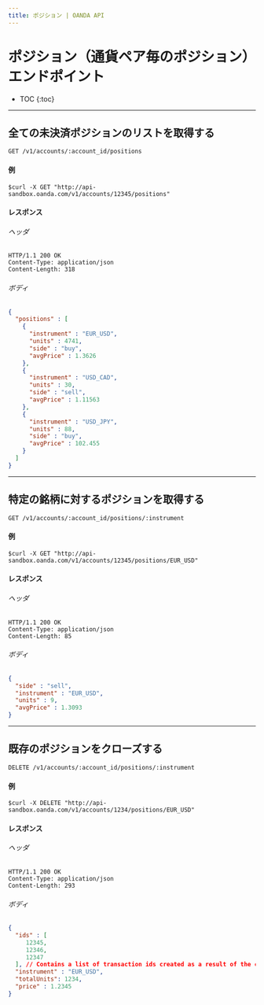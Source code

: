 ```yaml
---
title: ポジション | OANDA API
---
```


# ポジション（通貨ペア毎のポジション）エンドポイント

* TOC
{:toc}

----------------------------

## 全ての未決済ポジションのリストを取得する

    GET /v1/accounts/:account_id/positions 

#### 例
    $curl -X GET "http://api-sandbox.oanda.com/v1/accounts/12345/positions"

#### レスポンス

###### ヘッダ

~~~
HTTP/1.1 200 OK
Content-Type: application/json
Content-Length: 318
~~~

###### ボディ

~~~json
{
  "positions" : [
    {
      "instrument" : "EUR_USD",
      "units" : 4741,
      "side" : "buy",
      "avgPrice" : 1.3626
    },
    {
      "instrument" : "USD_CAD",
      "units" : 30,
      "side" : "sell",
      "avgPrice" : 1.11563
    },
    {
      "instrument" : "USD_JPY",
      "units" : 88,
      "side" : "buy",
      "avgPrice" : 102.455
    }
  ]
}
~~~

----

## 特定の銘柄に対するポジションを取得する

    GET /v1/accounts/:account_id/positions/:instrument

#### 例
    $curl -X GET "http://api-sandbox.oanda.com/v1/accounts/12345/positions/EUR_USD"

#### レスポンス

###### ヘッダ

~~~
HTTP/1.1 200 OK
Content-Type: application/json
Content-Length: 85
~~~

###### ボディ

~~~json
{
  "side" : "sell",
  "instrument" : "EUR_USD",
  "units" : 9,
  "avgPrice" : 1.3093
}
~~~

----

## 既存のポジションをクローズする 

    DELETE /v1/accounts/:account_id/positions/:instrument

#### 例
    $curl -X DELETE "http://api-sandbox.oanda.com/v1/accounts/1234/positions/EUR_USD"

#### レスポンス

###### ヘッダ

~~~
HTTP/1.1 200 OK
Content-Type: application/json
Content-Length: 293
~~~

###### ボディ

~~~json
{
  "ids" : [
     12345,
     12346,
     12347
  ], // Contains a list of transaction ids created as a result of the close position, including the id of the trades that were closed
  "instrument" : "EUR_USD",
  "totalUnits": 1234,
  "price" : 1.2345
}
~~~

